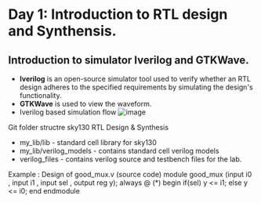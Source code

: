 # Day 1: Introduction to RTL design and Synthensis. 

## Introduction to simulator Iverilog and GTKWave. 
* **Iverilog** is an open-source simulator tool used to verify whether an RTL design adheres to the specified requirements by simulating the design's functionality.
* **GTKWave** is used to view the waveform.
* Iverilog based simulation flow
![image](https://github.com/user-attachments/assets/91202d92-99b0-4e1f-8d3f-ea9025417d07)

Git folder structre sky130 RTL Design & Synthesis
* my_lib/lib - standard cell library for sky130
* my_lib/verilog_models - contains standard cell verilog models
* verilog_files - contains verilog source and testbench files for the lab.

Example : Design of good_mux.v (source code)
module good_mux (input i0 , input i1 , input sel , output reg y);
always @ (*)
begin
	if(sel)
		y <= i1;
	else 
		y <= i0;
end
endmodule

